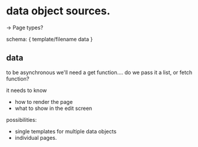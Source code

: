 
# data object sources.
-> Page types?

schema: {
  template/filename
  data
}

## data
to be asynchronous we'll need a get function....
do we pass it a list, or fetch function?

it needs to know
  * how to render the page
  * what to show in the edit screen

possibilities:
  * single templates for multiple data objects
  * individual pages.
